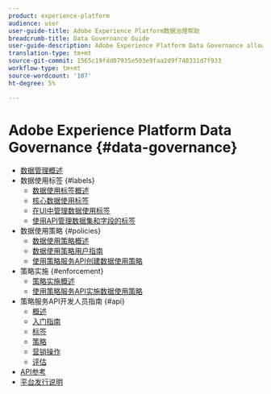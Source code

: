 ```yaml
---
product: experience-platform
audience: user
user-guide-title: Adobe Experience Platform数据治理帮助
breadcrumb-title: Data Governance Guide
user-guide-description: Adobe Experience Platform Data Governance allows you to manage customer data and ensure compliance with regulations, restrictions, and policies applicable to data use. It plays a key role within Experience Platform at various levels, including cataloging, data lineage, data usage labeling, data usage policies, and controlling usage of data for marketing actions.
translation-type: tm+mt
source-git-commit: 1565c19fdd07935e503e9faa2d9f748331d7f933
workflow-type: tm+mt
source-wordcount: '107'
ht-degree: 5%

---
```



# Adobe Experience Platform Data Governance {#data-governance}

* [数据管理概述](home.md)
* 数据使用标签 {#labels}
   * [数据使用标签概述](labels/overview.md)
   * [核心数据使用标签](labels/reference.md)
   * [在UI中管理数据使用标签](labels/user-guide.md)
   * [使用API管理数据集和字段的标签](labels/dataset-api.md)
* 数据使用策略 {#policies}
   * [数据使用策略概述](policies/overview.md)
   * [数据使用策略用户指南](policies/user-guide.md)
   * [使用策略服务API创建数据使用策略](policies/create.md)
* 策略实施 {#enforcement}
   * [策略实施概述](enforcement/overview.md)
   * [使用策略服务API实施数据使用策略](enforcement/api-enforcement.md)
* 策略服务API开发人员指南 {#api}
   * [概述](api/overview.md)
   * [入门指南](api/getting-started.md)
   * [标签](api/labels.md)
   * [策略](api/policies.md)
   * [营销操作](api/marketing-actions.md)
   * [评估](api/evaluation.md)
* [API参考](https://www.adobe.io/apis/experienceplatform/home/api-reference.html#!acpdr/swagger-specs/dule-policy-service.yaml)
* [平台发行说明](https://www.adobe.com/go/platform-release-notes-en)